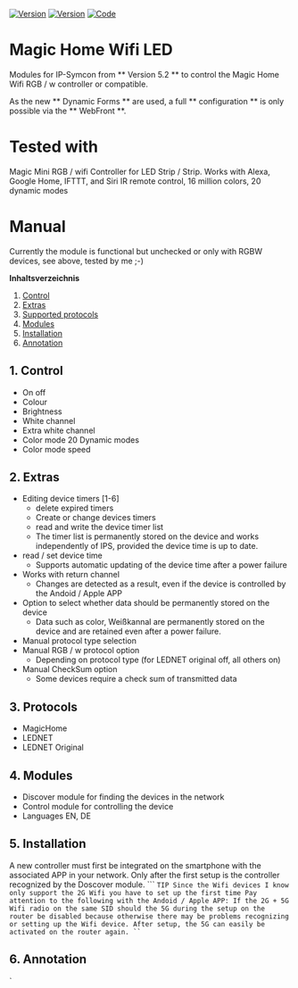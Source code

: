 [![Version](https://img.shields.io/badge/Symcon-PHPModul-red.svg)](#manual)
[![Version](https://img.shields.io/badge/Symcon-Version%20%3E=%205.2-green.svg)](#)
[![Code](https://img.shields.io/badge/Code-PHP-blue.svg)](#manual)

# Magic Home Wifi LED
 
Modules for IP-Symcon from ** Version 5.2 ** to control the Magic Home Wifi RGB / w controller or compatible.

As the new ** Dynamic Forms ** are used, a full ** configuration ** is only possible via the ** WebFront **.

# Tested with
Magic Mini RGB / wifi Controller for LED Strip / Strip. Works with Alexa, Google Home, IFTTT, and Siri IR remote control, 16 million colors, 20 dynamic modes

# Manual
Currently the module is functional but unchecked or only with RGBW devices, see above, tested by me ;-)


**Inhaltsverzeichnis**

1. [Control](#1-control)  
2. [Extras](#2-extras)
3. [Supported protocols](#3-protocols)
4. [Modules](#4-modules)
5. [Installation](#5-installation)
6. [Annotation](#6-annotation)

## 1. Control
- On off
- Colour
- Brightness
- White channel
- Extra white channel
- Color mode 20 Dynamic modes
- Color mode speed

## 2. Extras
- Editing device timers [1-6]
    - delete expired timers
    - Create or change devices timers
    - read and write the device timer list
    - The timer list is permanently stored on the device and works independently of IPS, provided the device time is up to date.
- read / set device time
    - Supports automatic updating of the device time after a power failure
- Works with return channel
    - Changes are detected as a result, even if the device is controlled by the Andoid / Apple APP
- Option to select whether data should be permanently stored on the device
    - Data such as color, Weißkannal are permanently stored on the device and are retained even after a power failure.
- Manual protocol type selection
- Manual RGB / w protocol option
    - Depending on protocol type (for LEDNET original off, all others on)
- Manual CheckSum option
    - Some devices require a check sum of transmitted data

## 3. Protocols
- MagicHome
- LEDNET
- LEDNET Original


## 4. Modules
- Discover module for finding the devices in the network
- Control module for controlling the device
- Languages EN, DE


## 5. Installation
A new controller must first be integrated on the smartphone with the associated APP in your network. Only after the first setup is the controller recognized by the Doscover module.
``` `
TIP
Since the Wifi devices I know only support the 2G Wifi you have to set up the first time
Pay attention to the following with the Andoid / Apple APP:
If the 2G + 5G Wifi radio on the same SID should the 5G during the setup on the router
be disabled because otherwise there may be problems recognizing or setting up the Wifi device.
After setup, the 5G can easily be activated on the router again.
`` `


## 6. Annotation
`



